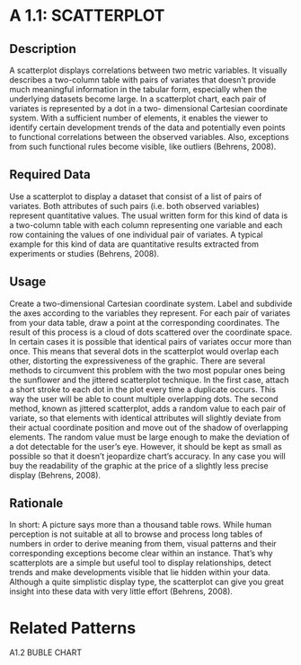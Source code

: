# A 1.1: SCATTERPLOT

## Description 

A scatterplot displays correlations between two metric variables. It visually describes a two-column table with pairs of variates that doesn’t provide much meaningful information in the tabular form, especially when the underlying datasets become large. In a scatterplot chart, each pair of variates is represented by a dot in a two- dimensional Cartesian coordinate system. With a sufficient number of elements, it enables the viewer to identify certain development trends of the data and potentially even points to functional correlations between the observed variables. Also, exceptions from such functional rules become visible, like outliers (Behrens, 2008). 

## Required Data 
Use a scatterplot to display a dataset that consist of a list of pairs of variates. Both attributes of such pairs (i.e. both observed variables) represent quantitative values. The usual written form for this kind of data is a two-column table with each column representing one variable and each row containing the values of one individual pair of variates. A typical example for this kind of data are quantitative results extracted from experiments or studies (Behrens, 2008).

## Usage
Create a two-dimensional Cartesian coordinate system. Label and subdivide the axes according to the variables they represent. For each pair of variates from your data table, draw a point at the corresponding coordinates. The result of this process is a cloud of dots scattered over the coordinate space.
In certain cases it is possible that identical pairs of variates occur more than once. This means that several dots in the scatterplot would overlap each other, distorting the expressiveness of the graphic. There are several methods to circumvent this problem  with the two most popular ones being the sunflower and the jittered scatterplot technique. 
In the first case, attach a short stroke to each dot in the plot every time a duplicate occurs. This way the user will be able to count multiple overlapping dots.
The second method, known as jittered scatterplot, adds a random value to each pair of variate, so that elements with identical attributes will slightly deviate from their actual coordinate position and move out of the shadow of overlapping elements.
The random value must be large enough to make the deviation of a dot detectable for the user’s eye.
However, it should be kept as small as possible so that it doesn’t jeopardize chart’s accuracy. In any case you will buy the readability of the graphic at the price of a slightly less precise display (Behrens, 2008).

## Rationale
In short: A picture says more than a thousand table rows. While human perception is not suitable at all to browse and process long tables of numbers in order to derive meaning from them, visual patterns and their corresponding exceptions become clear within an instance. That’s why scatterplots are a simple but useful tool to display relationships, detect trends and make developments visible that lie hidden within your data. Although a quite simplistic display type, the scatterplot can give you great insight into these data with very little effort (Behrens, 2008).

# Related Patterns
A1.2 BUBLE CHART
